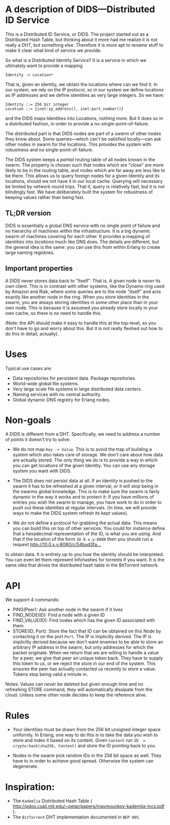 # A description of DIDS—Distributed ID Service

This is a Distributed ID Service, or DIDS. The project started out as a Distributed Hash Table, but thinking about it more had me realize it is not really a DHT, but something else. Therefore it is more apt to rename stuff to make it clear what kind of service we provide.

So what is a Distributed Identity Service? It is a service in which we ultimately want to provide a mapping

	Identity -> Location*
	
That is, given an identity, we obtain the locations where can we find it. In our system, we rely on the IP protocol, so in our system we define locations as IP addresses and we define identities as very large integers. So we have:

	Identity ::= 256 bit integer
	Location ::= {inet:ip_address(), inet:port_number()}
	
and the DIDS maps Identities into Locations, nothing more. But it does so in a distributed fashion, in order to provide a no-single-point-of-failure.

The *distributed* part is that DIDS nodes are part of a *swarm* of other nodes they know about. Some queries—which can't be satisfied locally—can ask other nodes in swarm for the locations. This provides the system with robustness and no single-point-of-failure.

The DIDS system keeps a *partial* routing table of all nodes known in the swarm. The property is chosen such that nodes which are "close" are more likely to be in the routing table, and nodes which are far away are less like to be there. This allows us to query foreign nodes for a given Identity and its locations, should we not have it in our local cache. Querying will necessary be limited by network round trips. That it, query is relatively fast, but it is not blindingly fast. We have deliberately built the system for robustness of keeping values rather than being fast.

## TL;DR version

DIDS is essentially a global DNS service with no single point of failure and no hierarchy of machines within the infrastructure. It is a big dynamic swarm of machines covering for each other. It provides a mapping of *identities* into *locations* much like DNS does. The details are different, but the general idea is the same: you can use this from within Erlang to create large naming registries.

## Important properties

A DIDS never stores data back to "Itself". That is, A given node is *never* its own client. This is in contrast with other systems, like the Dynamo ring used by Amazon and Riak, where some queries are to the node "itself" and acts exactly like another node in the ring. When you store Identities in the swarm, you are always storing identities in some other place than in your own node. This is because it is assumed you already store locally in your own cache, so there is no need to handle this.

(Note: the API should make it easy to handle this at the top-level, so you don't have to go and worry about this. But it is not really fleshed out how to do this in detail, actually).

# Uses

Typical use cases are:

* Data repositories for persistent data. Package repositories.
* World-wide global file systems.
* Very large scale file systems in large distributed data centers.
* Naming services with no central authority.
* Global dynamic DNS registry for Erlang nodes.

# Non-goals

A DIDS is different from a DHT. Specifically, we need to address a number of points it doesn't try to solve:

* We do not map `Key -> Value`. This is to avoid the trap of building a system which also takes care of storage. We don't care about how data are actually stored. The only thing we do is to provide a way in which you can get locations of the given Identity. You can use any storage system you want with DIDS.

* The DIDS does not persist data at all. If an Identity is pushed to the swarm it has to be refreshed at a given interval, or it will stop being in the swarms global knowledge. This is to make sure the swarm is fairly dynamic in the way it works and to protect it: If you have millions of entries you wish the swarm to manage, you have work to do in order to push out these identities at regular intervals. (In time, we will provide ways to make the DIDS system refresh its kept values).

* We do not define a protocol for grabbing the actual data. This means you can build this on top of other services. You could for instance define that a hexadecimal representation of the ID, is what you are using. And that if the location of the form `10.0.x.y:8080` then you should run a request
	http://10.0.x.y:8080/c/54bad3fa…
	
to obtain data. It is entirely up to you how the identity should be interpreted. You can even let them represent Infohashes for torrents if you want. It is the same idea that drives the distributed hash table in the BitTorrent network.

# API

We support 4 commands:

* PING(Peer): Ask another node in the swarm if it lives
* FIND_NODE(ID): Find a node with a given ID
* FIND_VALUE(ID): Find nodes which has the given ID associated with them.
* STORE(ID, Port): Store the fact that ID can be obtained on this Node by contacting it on the port `Port`. The IP is implicitly derived. The IP is implicitly derived because we don't want enemies to be able to store an arbitrary IP address in the swarm, but only addresses for which the packet originate. When we return that we are willing to handle a value for a peer, we give that peer an unique token back. They have to supply this token to us, or we reject the store in our end of the system. This ensures the peer has actually contacted us recently to store a value. Tokens stop being valid a minute in.

Notes: Values can *never* be deleted but given enough time and no refreshing STORE command, they will automatically dissipate from the cloud. Unless some other node decides to keep the reference alive.

# Rules

* Your identities must be drawn from the 256 bit unsigned integer space uniformly. In Erlang, one way to do this is to take the data you wish to store and index it based on its content. Given `Content` run `ID  = crypto:hash(sha256, Content)` and store the ID pointing back to you.

* Nodes in the swarm pick random IDs in the 256 bit space as well. They have to in order to achieve good spread. Otherwise the system can degenerate.

# Inspiration:

* The `Kademlia` Distributed Hash Table ( http://pdos.csail.mit.edu/~petar/papers/maymounkov-kademlia-lncs.pdf ).
* The `BitTorrent` DHT implementation documented in `BEP 005`.
